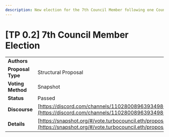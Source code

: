```yaml
---
description: New election for the 7th Council Member following one Councillor stepping down
---
```


# \[TP 0.2] 7th Council Member Election

|                   |                                                                                                                                                                                                                                                      |
| ----------------- | ---------------------------------------------------------------------------------------------------------------------------------------------------------------------------------------------------------------------------------------------------- |
| **Authors**       |                                                                                                                                                                                                                                                      |
| **Proposal Type** | Structural Proposal                                                                                                                                                                                                                                  |
| **Voting Method** | Snapshot                                                                                                                                                                                                                                             |
| **Status**        | Passed                                                                                                                                                                                                                                               |
| **Discourse**     | [https://discord.com/channels/1102800896393498685/1121148333818388592](https://discord.com/channels/1102800896393498685/1121148333818388592)                                                                                                         |
| **Details**       | [https://snapshot.org/#/vote.turbocouncil.eth/proposal/0x531060eff81749ebda84598a1c785b0e23838cc0bc6eb6ea948418b53b962fa3](https://snapshot.org/#/vote.turbocouncil.eth/proposal/0x531060eff81749ebda84598a1c785b0e23838cc0bc6eb6ea948418b53b962fa3) |

